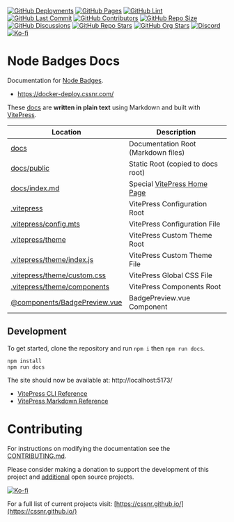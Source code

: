 [![GitHub Deployments](https://img.shields.io/github/deployments/smashedr/node-badges-docs/github-pages?logo=github&label=deploy)](https://github.com/smashedr/node-badges-docs/deployments)
[![GitHub Pages](https://img.shields.io/github/actions/workflow/status/smashedr/node-badges-docs/pages.yaml?logo=cachet&label=pages)](https://github.com/smashedr/node-badges-docs/actions/workflows/pages.yaml)
[![GitHub Lint](https://img.shields.io/github/actions/workflow/status/smashedr/node-badges-docs/lint.yaml?logo=cachet&label=lint)](https://github.com/smashedr/node-badges-docs/actions/workflows/lint.yaml)
[![GitHub Last Commit](https://img.shields.io/github/last-commit/smashedr/node-badges-docs?logo=vitepress&logoColor=white&label=updated)](https://github.com/smashedr/node-badges-docs/pulse)
[![GitHub Contributors](https://img.shields.io/github/contributors-anon/smashedr/node-badges-docs?logo=github)](https://github.com/smashedr/node-badges-docs/graphs/contributors)
[![GitHub Repo Size](https://img.shields.io/github/repo-size/smashedr/node-badges-docs?logo=bookstack&logoColor=white&label=repo%20size)](https://github.com/smashedr/node-badges-docs)
[![GitHub Discussions](https://img.shields.io/github/discussions/smashedr/node-badges?logo=github)](https://github.com/smashedr/node-badges/discussions)
[![GitHub Repo Stars](https://img.shields.io/github/stars/smashedr/node-badges?style=flat&logo=github)](https://github.com/smashedr/node-badges)
[![GitHub Org Stars](https://img.shields.io/github/stars/cssnr?style=flat&logo=github&label=org%20stars)](https://cssnr.github.io/)
[![Discord](https://img.shields.io/discord/899171661457293343?logo=discord&logoColor=white&label=discord&color=7289da)](https://discord.gg/wXy6m2X8wY)
[![Ko-fi](https://img.shields.io/badge/Ko--fi-72a5f2?logo=kofi&label=support)](https://ko-fi.com/cssnr)

# Node Badges Docs

Documentation for [Node Badges](https://github.com/smashedr/node-badges).

- https://docker-deploy.cssnr.com/

These [docs](docs) are **written in plain text** using Markdown and built with [VitePress](https://vitepress.dev/).

| Location                                                                     | Description                                                                            |
| ---------------------------------------------------------------------------- | -------------------------------------------------------------------------------------- |
| [docs](docs)                                                                 | Documentation Root (Markdown files)                                                    |
| [docs/public](docs/public)                                                   | Static Root (copied to docs root)                                                      |
| [docs/index.md](docs/index.md)                                               | Special [VitePress Home Page](https://vitepress.dev/reference/default-theme-home-page) |
| [.vitepress](.vitepress)                                                     | VitePress Configuration Root                                                           |
| [.vitepress/config.mts](.vitepress/config.mts)                               | VitePress Configuration File                                                           |
| [.vitepress/theme](.vitepress/theme)                                         | VitePress Custom Theme Root                                                            |
| [.vitepress/theme/index.js](.vitepress/theme/index.js)                       | VitePress Custom Theme File                                                            |
| [.vitepress/theme/custom.css](.vitepress/theme/custom.css)                   | VitePress Global CSS File                                                              |
| [.vitepress/theme/components](.vitepress/theme/components)                   | VitePress Components Root                                                              |
| [@components/BadgePreview.vue](.vitepress/theme/components/BadgePreview.vue) | BadgePreview.vue Component                                                             |

## Development

To get started, clone the repository and run `npm i` then `npm run docs`.

```shell
npm install
npm run docs
```

The site should now be available at: http://localhost:5173/

- [VitePress CLI Reference](https://vitepress.dev/reference/cli)
- [VitePress Markdown Reference](https://vitepress.dev/guide/markdown)

# Contributing

For instructions on modifying the documentation see the [CONTRIBUTING.md](#contributing-ov-file).

Please consider making a donation to support the development of this project
and [additional](https://cssnr.com/) open source projects.

[![Ko-fi](https://ko-fi.com/img/githubbutton_sm.svg)](https://ko-fi.com/cssnr)

For a full list of current projects visit: [https://cssnr.github.io/](https://cssnr.github.io/)
